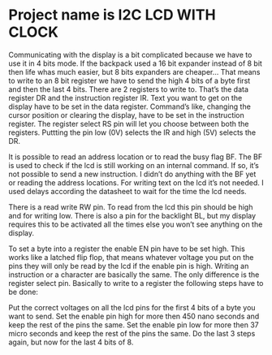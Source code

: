 # Project name is I2C LCD WITH CLOCK

Communicating with the display is a bit complicated because we have to use it in 4 bits  mode. If the backpack used a 16 bit expander instead of 8 bit then life whas much easier, but 8 bits expanders are cheaper… That means to write to an 8 bit register we have to send the high 4 bits of a byte first and then the last 4 bits. There are 2 registers to write to. That’s the data register DR and the instruction register IR. Text you want to get on the display have to be set in the data register. Command’s like, changing the cursor position or clearing the display, have to be set in the instruction register. The register select RS pin will let you choose between both the registers. Puttting the pin low (0V) selects the IR and high (5V) selects the DR.

It is possible to read an address location or to read the busy flag BF. The BF is used to check if the lcd is still working on an internal command. If so, it’s not possible to send a new instruction. I didn’t do anything with the BF yet or reading the address locations. For writing text on the lcd it’s not needed. I used delays according the datasheet to wait for the time the lcd needs.

There is a read write RW pin. To read from the lcd this pin should be high and for writing low. There is also a pin for the backlight BL, but my display requires this to be activated all the times else you won’t see anything on the display.

To set a byte into a register the enable EN pin have to be set high. This works like a latched flip flop, that means whatever voltage you put on the pins they will only be read by the lcd if the enable pin is high. Writing an instruction or a character are basically the same. The only difference is the register select pin. Basically to write to a register the following steps have to be done:

Put the correct voltages on all the lcd pins for the first 4 bits of a byte you want to send.
Set the enable pin high for more then 450 nano seconds and keep the rest of the pins the same.
Set the enable pin low for more then 37 micro seconds and keep the rest of the pins the same.
Do the last 3 steps again, but now for the last 4 bits of 8.
